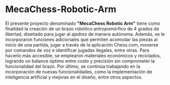 # MecaChess-Robotic-Arm
El presente proyecto denominado **"MecaChess Robotic Arm"** tiene como finalidad la creación de un brazo robótico antropomórfico de 4 grados de libertad, diseñado para jugar al ajedrez de manera autónoma. Además, se le incorporaron funciones adicionales que permiten acomodar las piezas al inicio de una partida, jugar a través de la aplicación Chess.com, moverse por comandos de voz e identificar jugadas ilegales, entre otras. Para hacerlo más accesible, se emplearon materiales económicos y reciclados, logrando un balance óptimo entre costo y precisión sin comprometer la funcionalidad del brazo. Por último, se continúa trabajando en la incorporación de nuevas funcionalidades, como la implementación de inteligencia artificial y mejoras en el diseño, entre otros aspectos.

